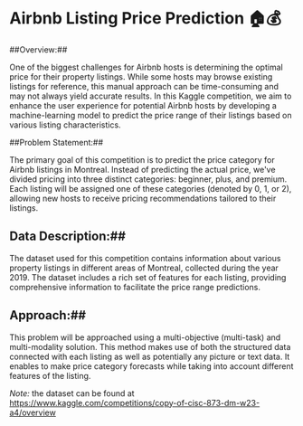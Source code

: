 # Airbnb Listing Price Prediction 🏠💰

##Overview:##


One of the biggest challenges for Airbnb hosts is determining the optimal price for their property listings. While some hosts may browse existing listings for reference, this manual approach can be time-consuming and may not always yield accurate results. In this Kaggle competition, we aim to enhance the user experience for potential Airbnb hosts by developing a machine-learning model to predict the price range of their listings based on various listing characteristics.

##Problem Statement:##


The primary goal of this competition is to predict the price category for Airbnb listings in Montreal. Instead of predicting the actual price, we've divided pricing into three distinct categories: beginner, plus, and premium. Each listing will be assigned one of these categories (denoted by 0, 1, or 2), allowing new hosts to receive pricing recommendations tailored to their listings.

## Data Description:##


The dataset used for this competition contains information about various property listings in different areas of Montreal, collected during the year 2019. The dataset includes a rich set of features for each listing, providing comprehensive information to facilitate the price range predictions.

## Approach:##


This problem will be approached using a multi-objective (multi-task) and multi-modality solution. This method makes use of both the structured data connected with each listing as well as potentially any picture or text data. It enables to make price category forecasts while taking into account different features of the listing.

*Note:* the dataset can be found at https://www.kaggle.com/competitions/copy-of-cisc-873-dm-w23-a4/overview
